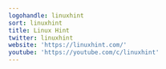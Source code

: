 ```yaml
---
logohandle: linuxhint
sort: linuxhint
title: Linux Hint
twitter: linuxhint
website: 'https://linuxhint.com/'
youtube: 'https://youtube.com/c/linuxhint'
---
```

